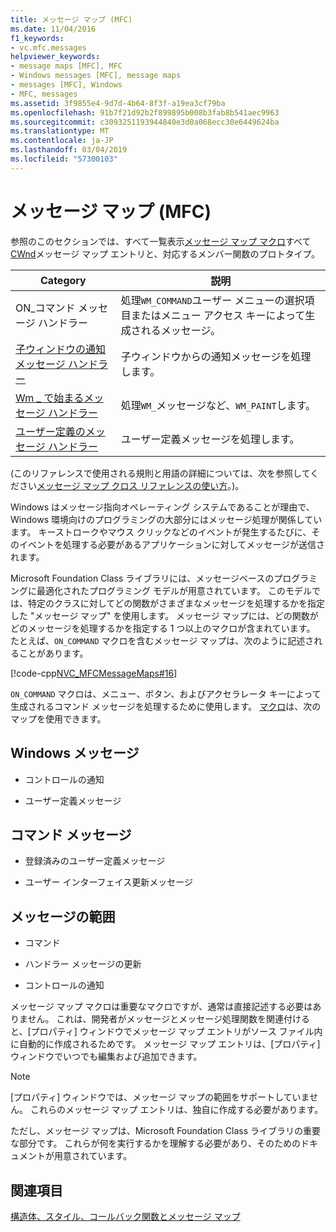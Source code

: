 ```yaml
---
title: メッセージ マップ (MFC)
ms.date: 11/04/2016
f1_keywords:
- vc.mfc.messages
helpviewer_keywords:
- message maps [MFC], MFC
- Windows messages [MFC], message maps
- messages [MFC], Windows
- MFC, messages
ms.assetid: 3f9855e4-9d7d-4b64-8f3f-a19ea3cf79ba
ms.openlocfilehash: 91b7f21d92b2f899895b008b3fab8b541aec9963
ms.sourcegitcommit: c3093251193944840e3d0a068ecc30e6449624ba
ms.translationtype: MT
ms.contentlocale: ja-JP
ms.lasthandoff: 03/04/2019
ms.locfileid: "57300103"
---
```

# <a name="message-maps-mfc"></a>メッセージ マップ (MFC)

参照のこのセクションでは、すべて一覧表示[メッセージ マップ マクロ](../../mfc/reference/message-map-macros-mfc.md)すべて[CWnd](../../mfc/reference/cwnd-class.md)メッセージ マップ エントリと、対応するメンバー関数のプロトタイプ。

|Category|説明|
|--------------|-----------------|
|ON\_コマンド メッセージ ハンドラー|処理`WM_COMMAND`ユーザー メニューの選択項目またはメニュー アクセス キーによって生成されるメッセージ。|
|[子ウィンドウの通知メッセージ ハンドラー](../../mfc/reference/child-window-notification-message-handlers.md)|子ウィンドウからの通知メッセージを処理します。|
|[Wm _ で始まるメッセージ ハンドラー](../../mfc/reference/handlers-for-wm-messages.md)|処理`WM_`メッセージなど、`WM_PAINT`します。|
|[ユーザー定義のメッセージ ハンドラー](../../mfc/reference/user-defined-handlers.md)|ユーザー定義メッセージを処理します。|

(このリファレンスで使用される規則と用語の詳細については、次を参照してください[メッセージ マップ クロス リファレンスの使い方](../../mfc/reference/how-to-use-the-message-map-cross-reference.md)。)。

Windows はメッセージ指向オペレーティング システムであることが理由で、Windows 環境向けのプログラミングの大部分にはメッセージ処理が関係しています。 キーストロークやマウス クリックなどのイベントが発生するたびに、そのイベントを処理する必要があるアプリケーションに対してメッセージが送信されます。

Microsoft Foundation Class ライブラリには、メッセージベースのプログラミングに最適化されたプログラミング モデルが用意されています。 このモデルでは、特定のクラスに対してどの関数がさまざまなメッセージを処理するかを指定した "メッセージ マップ" を使用します。 メッセージ マップには、どの関数がどのメッセージを処理するかを指定する 1 つ以上のマクロが含まれています。 たとえば、`ON_COMMAND` マクロを含むメッセージ マップは、次のように記述されることがあります。

[!code-cpp[NVC_MFCMessageMaps#16](../../mfc/reference/codesnippet/cpp/message-maps-mfc_1.cpp)]

`ON_COMMAND` マクロは、メニュー、ボタン、およびアクセラレータ キーによって生成されるコマンド メッセージを処理するために使用します。 [マクロ](../../mfc/reference/message-map-macros-mfc.md)は、次のマップを使用できます。

## <a name="windows-messages"></a>Windows メッセージ

- コントロールの通知

- ユーザー定義メッセージ

## <a name="command-messages"></a>コマンド メッセージ

- 登録済みのユーザー定義メッセージ

- ユーザー インターフェイス更新メッセージ

## <a name="ranges-of-messages"></a>メッセージの範囲

- コマンド

- ハンドラー メッセージの更新

- コントロールの通知

メッセージ マップ マクロは重要なマクロですが、通常は直接記述する必要はありません。 これは、開発者がメッセージとメッセージ処理関数を関連付けると、[プロパティ] ウィンドウでメッセージ マップ エントリがソース ファイル内に自動的に作成されるためです。 メッセージ マップ エントリは、[プロパティ] ウィンドウでいつでも編集および追加できます。

> [!NOTE]
>  [プロパティ] ウィンドウでは、メッセージ マップの範囲をサポートしていません。 これらのメッセージ マップ エントリは、独自に作成する必要があります。

ただし、メッセージ マップは、Microsoft Foundation Class ライブラリの重要な部分です。 これらが何を実行するかを理解する必要があり、そのためのドキュメントが用意されています。

## <a name="see-also"></a>関連項目

[構造体、スタイル、コールバック関数とメッセージ マップ](../../mfc/reference/structures-styles-callbacks-and-message-maps.md)
